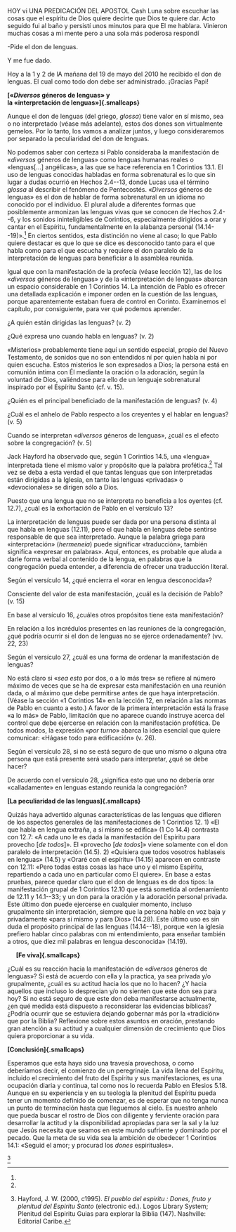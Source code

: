 HOY vi UNA PREDICACIÓN DEL APOSTOL Cash Luna sobre escuchar las cosas
que el espíritu de Dios quiere decirte que Dios te quiere dar. Acto
seguido fui al baño y persistí unos minutos para que El me hablara.
Vinieron muchas cosas a mi mente pero a una sola más poderosa respondí

-Pide el don de lenguas.

Y me fue dado.

Hoy a la 1 y 2 de lA mañana del 19 de mayo del 2010 he recibido el don
de lenguas. El cual como todo don debe ser administrado. ¡Gracias Papi!

**[«*Diversos* géneros de lenguas» y\
la «interpretación de lenguas»]{.smallcaps}**

Aunque el don de lenguas (del griego, *glossa*) tiene valor en sí mismo,
sea o no interpretado (véase más adelante), estos dos dones son
virtualmente gemelos. Por lo tanto, los vamos a analizar juntos, y luego
consideraremos por separado la peculiaridad del don de lenguas.

No podemos saber con certeza si Pablo consideraba la manifestación de
«*diversos* géneros de lenguas» como lenguas humanas reales o
«lenguas\[...\] angélicas», a las que se hace referencia en ﻿1 Corintios
13.1﻿. El uso de lenguas conocidas habladas en forma sobrenatural es lo
que sin lugar a dudas ocurrió en ﻿Hechos 2.4--13﻿, donde Lucas usa el
término *glossa* al describir el fenómeno de Pentecostés. «*Diversos*
géneros de lenguas» es el don de hablar de forma sobrenatural en un
idioma no conocido por el individuo. El plural alude a diferentes formas
que posiblemente armonizan las lenguas vivas que se conocen de ﻿Hechos
2.4--6﻿, y los sonidos ininteligibles de Corintios, especialmente
dirigidos a orar y cantar en el Espíritu, fundamentalmente en la
alabanza personal (﻿14.14--19﻿)».﻿[^1]﻿ En ciertos sentidos, esta distinción
no viene al caso; lo que Pablo quiere destacar es que lo que se dice es
desconocido tanto para el que habla como para el que escucha y requiere
el don paralelo de la interpretación de lenguas para beneficiar a la
asamblea reunida.

Igual que con la manifestación de la profecía (véase lección ﻿12﻿), las de
los «*diversos* géneros de lenguas» y de la «interpretación de lenguas»
abarcan un espacio considerable en ﻿1 Corintios 14﻿. La intención de Pablo
es ofrecer una detallada explicación e imponer orden en la cuestión de
las lenguas, porque aparentemente estaban fuera de control en Corinto.
Examinemos el capítulo, por consiguiente, para ver qué podemos aprender.

¿A quién están dirigidas las lenguas? (v. ﻿2﻿)

¿Qué expresa uno cuando habla en lenguas? (v. ﻿2﻿)

«Misterios» probablemente tiene aquí un sentido especial, propio del
Nuevo Testamento, de sonidos que no son entendidos ní por quien habla ni
por quien escucha. Estos misterios le son expresados a Dios; la persona
está en comunión íntima con Él mediante la oración o la adoración, según
la voluntad de Dios, valiéndose para ello de un lenguaje sobrenatural
inspirado por el Espíritu Santo (cf. v. ﻿15﻿).

¿Quién es el principal beneficiado de la manifestación de lenguas? (v.
﻿4﻿)

¿Cuál es el anhelo de Pablo respecto a los creyentes y el hablar en
lenguas? (v. ﻿5﻿)

Cuando se interpretan «*diversos* géneros de lenguas», ¿cuál es el
efecto sobre la congregación? (v. ﻿5﻿)

Jack Hayford ha observado que, según ﻿1 Corintios 14.5﻿, una «lengua»
interpretada tiene el mismo valor y propósito que la palabra
profética.﻿[^2]﻿ Tal vez se deba a esta verdad el que tantas lenguas que
son interpretadas están dirigidas a la Iglesia, en tanto las lenguas
«privadas» o «devocionales» se dirigen sólo a Dios.

Puesto que una lengua que no se interpreta no beneficia a los oyentes
(cf. ﻿12.7﻿), ¿cuál es la exhortación de Pablo en el versículo ﻿13﻿?

La interpretación de lenguas puede ser dada por una persona distinta al
que habla en lenguas (﻿12.11﻿), pero el que habla en lenguas debe sentirse
responsable de que sea interpretado. Aunque la palabra griega para
«interpretación» (*hermeneia*) puede significar «traducción», también
significa «expresar en palabras». Aquí, entonces, es probable que aluda
a darle forma verbal al contenido de la lengua, en palabras que la
congregación pueda entender, a diferencia de ofrecer una traducción
literal.

Según el versículo ﻿14﻿, ¿qué encierra el «orar en lengua desconocida»?

Consciente del valor de esta manifestación, ¿cuál es la decisión de
Pablo? (v. ﻿15﻿)

En base al versículo ﻿16﻿, ¿cuáles otros propósitos tiene esta
manifestación?

En relación a los incrédulos presentes en las reuniones de la
congregación, ¿qué podría ocurrir si el don de lenguas no se ejerce
ordenadamente? (vv. ﻿22﻿, ﻿23﻿)

Según el versículo ﻿27﻿, ¿cuál es una forma de ordenar la manifestación de
lenguas?

No está claro si «*sea esto* por dos, o a lo más tres» se refiere al
número máximo de veces que se ha de expresar esta manifestación en una
reunión dada, o al máximo que debe permitirse antes de que haya
interpretación. (Véase la sección ﻿«1 Corintios 14»﻿ en la lección 12, en
relación a las normas de Pablo en cuanto a esto.) A favor de la primera
interpretación está la frase «a lo más» de Pablo, limitación que no
aparece cuando instruye acerca del control que debe ejercerse en
relación con la manifestación profética. De todos modos, la expresión
«*por turno*» abarca la idea esencial que quiere comunicar: «Hágase todo
para edificación» (v. ﻿26﻿).

Según el versículo ﻿28﻿, si no se está seguro de que uno mismo o alguna
otra persona que está presente será usado para interpretar, ¿qué se debe
hacer?

De acuerdo con el versículo ﻿28﻿, ¿significa esto que uno no debería orar
«calladamente» en lenguas estando reunida la congregación?

**[La peculiaridad de las lenguas]{.smallcaps}**

Quizás haya advertido algunas características de las lenguas que
difieren de los aspectos generales de las manifestaciones de ﻿1 Corintios
12﻿. 1) «El que habla en lengua extraña, a sí mismo se edifica» (﻿1 Co
14.4﻿) contrasta con ﻿12.7﻿: «A cada uno le es dada la manifestación del
Espíritu para provecho \[*de todos*\]». El «provecho \[*de todos*\]»
viene solamente con el don paralelo de interpretación (﻿14.5﻿). 2)
«Quisiera que todos vosotros hablaseis en lenguas» (﻿14.5﻿) y «Oraré con
el espíritu» (﻿14.15﻿) aparecen en contraste con ﻿12.11﻿: «Pero todas estas
cosas las hace uno y el mismo Espíritu, repartiendo a cada uno en
particular como El quiere». En base a estas pruebas, parece quedar claro
que el don de lenguas es de dos tipos: la manifestación grupal de ﻿1
Corintios 12.10﻿ que está sometida al ordenamiento de ﻿12.11﻿ y ﻿14.1--33﻿; y
un don para la oración y la adoración personal privada. Este último don
puede ejercerse en cualquier momento, incluso grupalmente sin
interpretación, siempre que la persona hable en voz baja y privadamente
«para sí mismo y para Dios» (﻿14.28﻿). Este último uso es sin duda el
propósito principal de las lenguas (﻿14.14--18﻿), porque «en la iglesia
prefiero hablar cinco palabras con mi entendimiento, para enseñar
también a otros, que diez mil palabras en lengua desconocida» (﻿14.19﻿).

     **[Fe viva]{.smallcaps}**

¿Cuál es su reacción hacia la manifestación de «*diversos* géneros de
lenguas»? Si está de acuerdo con ella y la practica, ya sea privada y/o
grupalmente, ¿cuál es su actitud hacia los que no lo hacen? ¿Y hacia
aquellos que incluso lo desprecian y/o no sienten que este don sea para
hoy? Si no está seguro de que este don deba manifestarse actualmente,
¿en qué medida está dispuesto a reconsiderar las evidencias bíblicas?
¿Podría ocurrir que se estuviera dejando gobernar más por la «tradición»
que por la Biblia? Reflexione sobre estos asuntos en oración, prestando
gran atención a su actitud y a cualquier dimensión de crecimiento que
Dios quiera proporcionar a su vida.

**[Conclusión]{.smallcaps}**

Esperamos que esta haya sido una travesía provechosa, o como deberíamos
decir, el comienzo de un peregrinaje. La vida llena del Espíritu,
incluido el crecimiento del fruto del Espíritu y sus manifestaciones, es
una ocupación diaria y continua, tal como nos lo recuerda Pablo en
﻿Efesios 5.18﻿. Aunque en su experiencia y en su teología la plenitud del
Espíritu pueda tener un momento definido de comenzar, es de esperar que
no tenga nunca un punto de terminación hasta que lleguemos al cielo. Es
nuestro anhelo que pueda buscar el rostro de Dios con diligente y
ferviente oración para desarrollar la actitud y la disponibilidad
apropiadas para ser la sal y la luz que Jesús necesita que seamos en
este mundo sufriente y dominado por el pecado. Que la meta de su vida
sea la ambición de obedecer ﻿1 Corintios 14.1﻿: «Seguid el amor; y
procurad los *dones* espirituales».

[^3]

[^1]:

[^2]:

[^3]: Hayford, J. W. (2000, c1995). *El pueblo del espiritu : Dones,
    fruto y plenitud del Espiritu Santo* (electronic ed.). Logos Library
    System; Plenitud del Espiritu Guias para explorar la Biblia (147).
    Nashville: Editorial Caribe.
